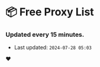 # :package: Free Proxy List
### Updated every 15 minutes.

- Last updated: `2024-07-28 05:03`

:heart:
